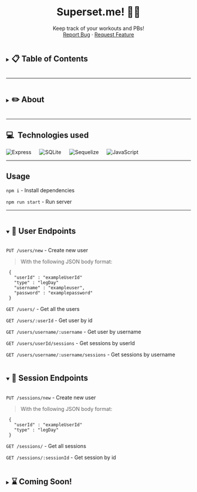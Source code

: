 <p align="center">

  <h1 align="center">Superset.me! 🏋️‍♂️</h1>

  <p align="center">
    Keep track of your workouts and PBs!
    <br />
    <!-- <a href="placeholder" target="_blank">Visit Us</a> -->
    <!-- . -->
    <a href="https://github.com/kisokumar/superset-me/issues">Report Bug</a>
    ·
    <a href="https://github.com/kisokumar/superset-me/issues">Request Feature</a>
  </p>
</p>

<!-- TABLE OF CONTENTS -->
<details>
  <summary><h2 style="display: inline-block"> 📋 Table of Contents</h2></summary>
  <ol>
    <li>
      <a href="#about-the-project">About The Project</a>
      <ul>
        <li><a href="#built-with">Technologies used</a></li>
      </ul>
    </li>
  </ol>
</details>

---

<!-- ABOUT THE PROJECT -->

<details >
  <summary><h2 style="display: inline-block"> ✏️ About</h2></summary>
  <ol>
  An app that helps you track your gains!
  </ol>
</details>

---

## 💻&nbsp; Technologies used

![Express](https://img.shields.io/badge/Express.js-000000?style=for-the-badge&logo=express&logoColor=white) &emsp;
![SQLite](https://img.shields.io/badge/SQLite-07405E?style=for-the-badge&logo=sqlite&logoColor=white) &emsp;
![Sequelize](https://img.shields.io/badge/Sequelize-52B0E7?style=for-the-badge&logo=Sequelize&logoColor=white) &emsp;
![JavaScript](https://img.shields.io/badge/JavaScript-323330?style=for-the-badge&logo=javascript&logoColor=F7DF1E)

<!-- ![HTML](https://img.shields.io/badge/HTML5-E34F26?style=for-the-badge&logo=html5&logoColor=white) -->

<!-- ![CSS](https://img.shields.io/badge/CSS3-1572B6?style=for-the-badge&logo=css3&logoColor=white) -->

<!-- USAGE EXAMPLES -->

---

## Usage

`npm i` - Install dependencies

`npm run start` - Run server

---

<details open="open">
  <summary><h2 style="display: inline-block"> 👤 User Endpoints</h2></summary>

`PUT /users/new` - Create new user

> With the following JSON body format:

```
 {
   "userId" : "exampleUserId"
   "type" : "legDay"
   "username" : "exampleuser",
   "password" : "examplepassword"
 }
```

`GET /users/` - Get all the users

`GET /users/:userId` - Get user by id

`GET /users/username/:username` - Get user by username

`GET /users/userId/sessions` - Get sessions by userId

`GET /users/username/:username/sessions` - Get sessions by username

</details>

<details open="open">
  <summary><h2 style="display: inline-block"> 💪 Session Endpoints</h2></summary>

`PUT /sessions/new` - Create new user

> With the following JSON body format:

```
 {
   "userId" : "exampleUserId"
   "type" : "legDay"
 }
```

`GET /sessions/` - Get all sessions

`GET /sessions/:sessionId` - Get session by id

</details>

<details>
  <summary><h2 style="display: inline-block"> ⌛ Coming Soon! </h2></summary>

- [x] Get user by username

- [ ] Delete user by username/uuid

- [ ] Change username (while retaining original uuid)

- [ ] Followers functionality (visit friend profiles if both (visitor and visitee) users have accepted)

</details>
